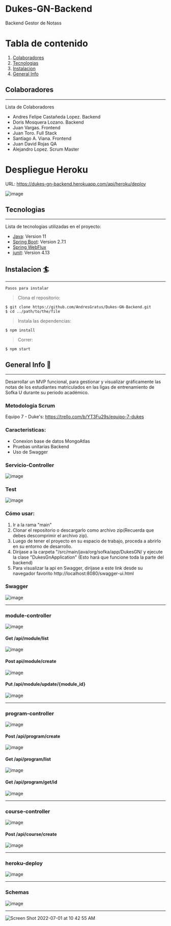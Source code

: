 # Dukes-GN-Backend 
Backend Gestor de Notass

# Tabla de contenido
1. [Colaboradores](#colaboradores)
2. [Tecnologias](#tecnologias)
3. [Instalacion](#instalacion)
4. [General Info](#general-info)


## Colaboradores
***
Lista de Colaboradores
* Andres Felipe Castañeda Lopez. Backend
* Doris Mosquera Lozano. Backend
* Juan Vargas. Frontend
* Juan Toro. Full Stack
* Santiago A. Viana. Frontend
* Juan David Rojas QA
* Alejandro Lopez. Scrum Master



# Despliegue Heroku
URL: https://dukes-gn-backend.herokuapp.com/api/heroku/deploy

![image](https://user-images.githubusercontent.com/47374753/175788842-123d2766-bad3-46cc-9a61-1fcdec4114b3.png)

## Tecnologias
***
Lista de tecnologias utilizadas en el proyecto:
* [Java](https://www.oracle.com/co/java/technologies/javase/jdk11-archive-downloads.html): Version 11
* [Spring Boot](https://spring.io/projects/spring-boot): Version 2.7.1
* [Spring WebFlux](spring-boot-starter-webflux)
* [junit](https://junit.org/junit5/): Version 4.13

## Instalacion 🏄
***
```
Pasos para instalar 
```
> Clona el repositorio:
```
$ git clone https://github.com/AndresGratus/Dukes-GN-Backend.git
$ cd ../path/to/the/file
```
> Instala las dependencias:
```
$ npm install
```
> Correr:
```
$ npm start
```

## General Info 🔐
***
Desarrollar un MVP funcional, para gestionar y visualizar gráficamente las notas de los estudiantes matriculados en las ligas de entrenamiento de Sofka U durante su periodo académico.

### Metodologia Scrum 
Equipo 7 - Duke's: https://trello.com/b/YT3Fu29s/equipo-7-dukes

### Caracteristicas:
- Conexion base de datos MongoAtlas
- Pruebas unitarias Backend
- Uso de Swagger

 ### Servicio-Controller
![image](https://user-images.githubusercontent.com/91640921/176894496-8fc604fd-242a-4921-ae8d-fabc0ce4f352.png)
### Test 
![image](https://user-images.githubusercontent.com/91640921/176896293-18b104f0-fbc7-4d36-b93b-66149b877448.png)


### Cómo usar:
1. Ir a la rama "main"
2. Clonar el repositorio o descargarlo como archivo zip(Recuerda que debes descomprimir el archivo zip).
3. Luego de tener el proyecto en su espacio de trabajo, proceda a abrirlo en su entorno de desarrollo.
4. Dirijase a la carpeta "/src/main/java/org/sofka/app/DukesGN/ y ejecute la clase "DukesGnApplication" (Esto hará que funcione toda la parte del backend)
5. Para visualizar la api en Swagger, dirijase a este link desde su navegador favorito http://localhost:8080/swagger-ui.html

### Swagger
![image](https://user-images.githubusercontent.com/91640921/176948261-3d9cb55a-c2c5-4ff5-b35c-d083c52e423a.png)
***
### module-controller
![image](https://user-images.githubusercontent.com/91640921/176948362-b19d4a34-ff27-494b-a1e2-45a87a87a892.png)
#### Get /api/module/list
![image](https://user-images.githubusercontent.com/91640921/176953297-f03e5f4e-fb08-494d-9b2a-bc4518bf8d8d.png)
#### Post api/module/create
![image](https://user-images.githubusercontent.com/91640921/176953618-c5f51f9b-d970-4677-8ecd-82f34a082b9c.png)
#### Put /api/module/update/{module_id}
![image](https://user-images.githubusercontent.com/91640921/176954523-e7fe110e-c9dd-46e7-90fd-08b41ed90e3d.png)

***
### program-controller
![image](https://user-images.githubusercontent.com/91640921/176948562-23e2d755-8bc4-4289-84e2-c467e8834883.png)
#### Post /api/program/create
![image](https://user-images.githubusercontent.com/91640921/176952397-b0e0268e-db71-41b5-be78-69354894742d.png)
#### Get /api/program/list
![image](https://user-images.githubusercontent.com/91640921/176952637-25485b9a-95b1-4b3f-a282-66757510bfd2.png)
#### Get /api/program/get/id
![image](https://user-images.githubusercontent.com/91640921/176952972-cabad3d4-0c68-4de6-8a35-a1181279d559.png)

***
### course-controller
![image](https://user-images.githubusercontent.com/91640921/176948635-e5ac0670-13d4-41db-9c7e-74f5e9ed32d4.png)
#### Post /api/course/create
![image](https://user-images.githubusercontent.com/91640921/176955139-a922d9c4-b5fe-4e63-8dc9-5506c64e112a.png)

***
### heroku-deploy
![image](https://user-images.githubusercontent.com/91640921/176948753-96e9ec59-de6f-486c-a92e-21169d37371b.png)
***
### Schemas
![image](https://user-images.githubusercontent.com/91640921/176949050-4a5cf42a-59ef-47e2-86f3-1327f959f56a.png)

---

![Screen Shot 2022-07-01 at 10 42 55 AM](https://user-images.githubusercontent.com/90350943/176927048-51da3319-3356-4748-a9bc-a811ccb78a42.png)




